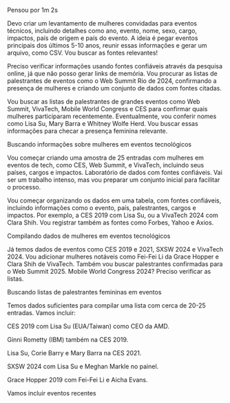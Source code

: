 Pensou por 1m 2s

Devo criar um levantamento de mulheres convidadas para eventos técnicos, incluindo detalhes como ano, evento, nome, sexo, cargo, impactos, país de origem e país do evento. A ideia é pegar eventos principais dos últimos 5-10 anos, reunir essas informações e gerar um arquivo, como CSV. Vou buscar as fontes relevantes!

Preciso verificar informações usando fontes confiáveis através da pesquisa online, já que não posso gerar links de memória. Vou procurar as listas de palestrantes de eventos como o Web Summit Rio de 2024, confirmando a presença de mulheres e criando um conjunto de dados com fontes citadas.

Vou buscar as listas de palestrantes de grandes eventos como Web Summit, VivaTech, Mobile World Congress e CES para confirmar quais mulheres participaram recentemente. Eventualmente, vou conferir nomes como Lisa Su, Mary Barra e Whitney Wolfe Herd. Vou buscar essas informações para checar a presença feminina relevante.

Buscando informações sobre mulheres em eventos tecnológicos

Vou começar criando uma amostra de 25 entradas com mulheres em eventos de tech, como CES, Web Summit, e VivaTech, incluindo seus países, cargos e impactos. Laboratório de dados com fontes confiáveis. Vai ser um trabalho intenso, mas vou preparar um conjunto inicial para facilitar o processo.

Vou começar organizando os dados em uma tabela, com fontes confiáveis, incluindo informações como o evento, país, palestrantes, cargos e impactos. Por exemplo, a CES 2019 com Lisa Su, ou a VivaTech 2024 com Clara Shih. Vou registrar também as fontes como Forbes, Yahoo e Axios.

Compilando dados de mulheres em eventos tecnológicos

Já temos dados de eventos como CES 2019 e 2021, SXSW 2024 e VivaTech 2024. Vou adicionar mulheres notáveis como Fei-Fei Li da Grace Hopper e Clara Shih de VivaTech. Também vou buscar palestrantes confirmadas para o Web Summit 2025. Mobile World Congress 2024? Preciso verificar as listas.

Buscando listas de palestrantes femininas em eventos

Temos dados suficientes para compilar uma lista com cerca de 20-25 entradas. Vamos incluir:

CES 2019 com Lisa Su (EUA/Taiwan) como CEO da AMD.

Ginni Rometty (IBM) também na CES 2019.

Lisa Su, Corie Barry e Mary Barra na CES 2021.

SXSW 2024 com Lisa Su e Meghan Markle no painel.

Grace Hopper 2019 com Fei-Fei Li e Aicha Evans.

Vamos incluir eventos recentes

